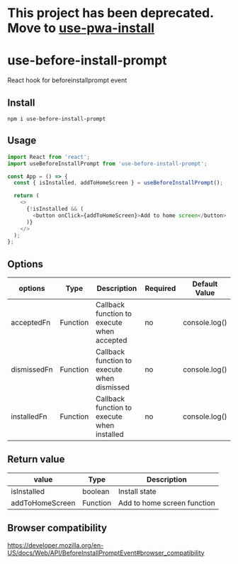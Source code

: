 # This project has been deprecated. Move to [use-pwa-install](https://www.npmjs.com/package/use-pwa-install)

# use-before-install-prompt

React hook for beforeinstallprompt event

## Install

```
npm i use-before-install-prompt
```

## Usage

<!-- [Demo]() -->

```js
import React from 'react';
import useBeforeInstallPrompt from 'use-before-install-prompt';

const App = () => {
  const { isInstalled, addToHomeScreen } = useBeforeInstallPrompt();

  return (
    <>
      {!isInstalled && (
        <button onClick={addToHomeScreen}>Add to home screen</button>
      )}
    </>
  );
};
```

## Options

| options     | Type     | Description                                 | Required | Default Value |
| ----------- | -------- | ------------------------------------------- | -------- | ------------- |
| acceptedFn  | Function | Callback function to execute when accepted  | no       | console.log() |
| dismissedFn | Function | Callback function to execute when dismissed | no       | console.log() |
| installedFn | Function | Callback function to execute when installed | no       | console.log() |

## Return value

| value           | Type     | Description                 |
| --------------- | -------- | --------------------------- |
| isInstalled     | boolean  | Install state               |
| addToHomeScreen | Function | Add to home screen function |

## Browser compatibility

https://developer.mozilla.org/en-US/docs/Web/API/BeforeInstallPromptEvent#browser_compatibility
